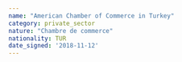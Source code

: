 ```yaml
---
name: "American Chamber of Commerce in Turkey"
category: private_sector
nature: "Chambre de commerce"
nationality: TUR
date_signed: '2018-11-12'
---
```

    